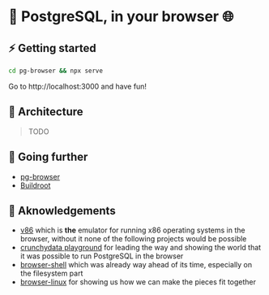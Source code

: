 # :elephant: PostgreSQL, in your browser :globe_with_meridians:

## :zap: Getting started

```bash
cd pg-browser && npx serve
```

Go to http://localhost:3000 and have fun!

## :brain: Architecture

> TODO

## :eyes: Going further

- [pg-browser](/packages/pg-browser)
- [Buildroot](/packages/buildroot)

## :clap: Aknowledgements

- [v86](https://github.com/copy/v86) which is **the** emulator for running x86 operating systems in the browser, without it none of the following projects would be possible
- [crunchydata playground](https://www.crunchydata.com/developers/playground) for leading the way and showing the world that it was possible to run PostgreSQL in the browser
- [browser-shell](https://github.com/humphd/browser-shell) which was already way ahead of its time, especially on the filesystem part
- [browser-linux](https://github.com/Darin755/browser-linux) for showing us how we can make the pieces fit together